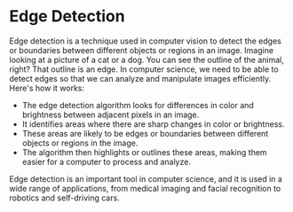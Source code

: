 # Edge Detection

Edge detection is a technique used in computer vision to detect the edges or boundaries between different objects or regions in an image. Imagine looking at a picture of a cat or a dog. You can see the outline of the animal, right? That outline is an edge. In computer science, we need to be able to detect edges so that we can analyze and manipulate images efficiently. Here's how it works:

- The edge detection algorithm looks for differences in color and brightness between adjacent pixels in an image.
- It identifies areas where there are sharp changes in color or brightness.
- These areas are likely to be edges or boundaries between different objects or regions in the image.
- The algorithm then highlights or outlines these areas, making them easier for a computer to process and analyze.

Edge detection is an important tool in computer science, and it is used in a wide range of applications, from medical imaging and facial recognition to robotics and self-driving cars.
